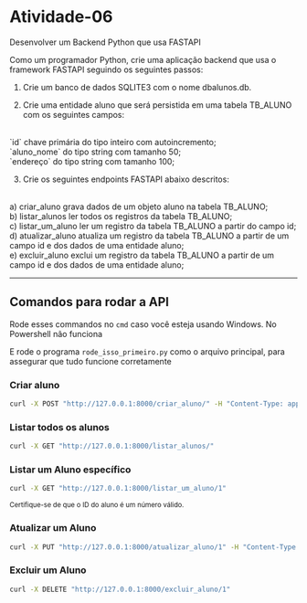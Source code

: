# Atividade-06
Desenvolver um Backend Python que usa FASTAPI 

Como um programador Python, crie uma aplicação backend que usa o framework FASTAPI seguindo os seguintes passos:

1) Crie um banco de dados SQLITE3 com o nome dbalunos.db.

2) Crie uma entidade aluno que será persistida em uma tabela TB_ALUNO com os seguintes campos:
<br>
`id` chave primária do tipo inteiro com autoincremento;
<br>
`aluno_nome` do tipo string com tamanho 50;
<br>
`endereço` do tipo string com tamanho 100;

3) Crie os seguintes endpoints FASTAPI abaixo descritos:
<br> 
a) criar_aluno grava dados de um objeto aluno na tabela TB_ALUNO;
<br>
b) listar_alunos ler todos os registros da tabela TB_ALUNO;
<br>
c) listar_um_aluno ler um registro da tabela TB_ALUNO a partir do campo id;
<br> 
d) atualizar_aluno atualiza um registro da tabela TB_ALUNO a partir de um campo id e dos dados de uma entidade aluno;
<br>
e) excluir_aluno exclui um registro da tabela TB_ALUNO a partir de um campo id e dos dados de uma entidade aluno;

---

## Comandos para rodar a API

Rode esses commandos no `cmd` caso você esteja usando Windows. No Powershell não funciona

E rode o programa `rode_isso_primeiro.py` como o arquivo principal, para assegurar que tudo funcione corretamente

### Criar aluno

```bash
curl -X POST "http://127.0.0.1:8000/criar_aluno/" -H "Content-Type: application/json" -d "{\"aluno\": \"João da Silva\", \"endereco\": \"Rua das Flores, 123\"}"
```

### Listar todos os alunos

```bash
curl -X GET "http://127.0.0.1:8000/listar_alunos/"
```

### Listar um Aluno específico

```bash
curl -X GET "http://127.0.0.1:8000/listar_um_aluno/1"
```

<p><small>Certifique-se de que o ID do aluno é um número válido.</small></p>

### Atualizar um Aluno

```bash
curl -X PUT "http://127.0.0.1:8000/atualizar_aluno/1" -H "Content-Type: application/json" -d "{\"aluno\": \"João da Silva Júnior\", \"endereco\": \"Rua das Flores, 456\"}"
```

### Excluir um Aluno

```bash
curl -X DELETE "http://127.0.0.1:8000/excluir_aluno/1"
```